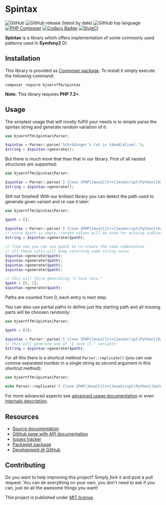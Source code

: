 # Spintax

![GitHub](https://img.shields.io/github/license/bjoernffm/spintax)
![GitHub release (latest by date)](https://img.shields.io/github/v/release/bjoernffm/spintax)
![GitHub top language](https://img.shields.io/github/languages/top/bjoernffm/spintax)
[![PHP Composer](https://github.com/bjoernffm/spintax/actions/workflows/php.yml/badge.svg)](https://github.com/bjoernffm/spintax/actions/workflows/php.yml)
[![Codacy Badge](https://app.codacy.com/project/badge/Grade/d8ccfe0e2ce0401ba371095624461f74)](https://app.codacy.com/gh/bjoernffm/spintax/dashboard?utm_source=gh&utm_medium=referral&utm_content=&utm_campaign=Badge_grade)
[![StyleCI](https://github.styleci.io/repos/197543792/shield?branch=master&style=flat)](https://github.styleci.io/repos/197543792)

**Spintax** is a library which offers implementation of some commonly used patterns used in **Symfony2** DI.

## Installation

This library is provided as [Composer package](https://packagist.org/packages/bjoernffm/spintax). To install it simply execute the following command:

```plain
composer require bjoernffm/spintax
```

**Note:** This library requires **PHP 7.2+**.

## Usage

The simplest usage that will mostly fulfill your needs is to simple parse the spintax string and generate random variation of it:

```php
use bjoernffm\Spintax\Parser;

$spintax = Parser::parse('Schrödinger’s Cat is {dead|alive}.');
$string = $spintax->generate();
```

But there is much more that than that in our library. First of all nested structures are supported:

```php
use bjoernffm\Spintax\Parser;

$spintax = Parser::parse('I {love {PHP|Java|C|C++|JavaScript|Python}|hate Ruby}.');
$string = $spintax->generate();
```

Still not finished! With our brilliant library you can detect the path used to generate given variant and re-use it later:

```php
use bjoernffm\Spintax\Parser;

$path = [];

$spintax = Parser::parse('I {love {PHP|Java|C|C++|JavaScript|Python}|hate Ruby}.');
// since $path is empty, random values will be used for missing indices and $path will be filled with them
$string = $spintax->generate($path);

// from now you can use $path to re-create the same combination
// all these calls will keep returning same string value
$spintax->generate($path);
$spintax->generate($path);
$spintax->generate($path);
$spintax->generate($path);

// this will force generating "I love Java."
$path = [0, 1];
$spintax->generate($path);
```

Paths are counted from 0, each entry is next step.

You can also use partial paths to define just the starting path and all missing parts will be choosen randomly:

```php
use bjoernffm\Spintax\Parser;

$path = [0];

$spintax = Parser::parse('I {love {PHP|Java|C|C++|JavaScript|Python}|hate Ruby}.');
// this will generate one of "I love {}." variants
$string = $spintax->generate($path);
```

For all this there is a shortcut method `Parser::replicate()` (you can use comma-separated number in a single string as second argument in this shortcut method):

```php
use bjoernffm\Spintax\Parser;

echo Parser::replicate('I {love {PHP|Java|C|C++|JavaScript|Python}|hate Ruby}.', '0,0');
```

For more advanced aspects see [advanced usage documentation](https://github.com/chilloutdevelopment/ChillDevSpintax/tree/master/Resources/doc/usage.md) or even [internals description](https://github.com/chilloutdevelopment/ChillDevSpintax/tree/master/Resources/doc/internals.md).

## Resources

-   [Source documentation](https://github.com/bjoernffm/spintax/blob/master/Resources/doc/index.md)
-   [GitHub page with API documentation](https://github.com/bjoernffm/spintax)
-   [Issues tracker](https://github.com/bjoernffm/spintax/issues)
-   [Packagist package](https://packagist.org/packages/bjoernffm/spintax)
-   [Development @ GitHub](https://github.com/bjoernffm)

## Contributing

Do you want to help improving this project? Simply *fork* it and post a pull request. You can do everything on your own, you don't need to ask if you can, just do all the awesome things you want!

This project is published under [MIT license](https://github.com/bjoernffm/spintax/blob/master/LICENSE).
